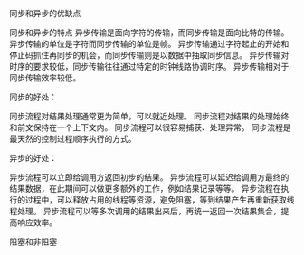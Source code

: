 同步和异步的优缺点

同步和异步的特点
异步传输是面向字符的传输，而同步传输是面向比特的传输。
异步传输的单位是字符而同步传输的单位是帧。
异步传输通过字符起止的开始和停止码抓住再同步的机会，而同步传输则是以数据中抽取同步信息。
异步传输对时序的要求较低，同步传输往往通过特定的时钟线路协调时序。
异步传输相对于同步传输效率较低。

同步的好处：

同步流程对结果处理通常更为简单，可以就近处理。
同步流程对结果的处理始终和前文保持在一个上下文内。
同步流程可以很容易捕获、处理异常。
同步流程是最天然的控制过程顺序执行的方式。

异步的好处：

异步流程可以立即给调用方返回初步的结果。
异步流程可以延迟给调用方最终的结果数据，在此期间可以做更多额外的工作，例如结果记录等等。
异步流程在执行的过程中，可以释放占用的线程等资源，避免阻塞，等到结果产生再重新获取线程处理。
异步流程可以等多次调用的结果出来后，再统一返回一次结果集合，提高响应效率。


阻塞和非阻塞